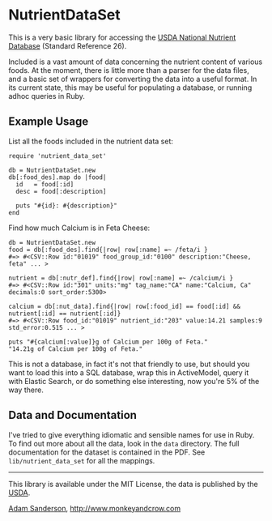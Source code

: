 NutrientDataSet
==========

This is a very basic library for accessing the [USDA National Nutrient Database](http://ndb.nal.usda.gov/) (Standard Reference 26).  

Included is a vast amount of data concerning the nutrient content of various foods.  At the moment, there is little more than a parser for the data files, and a basic set of wrappers for converting the data into a useful format.  In its current state, this may be useful for populating a database, or running adhoc queries in Ruby.

Example Usage
-------------

List all the foods included in the nutrient data set:

    require 'nutrient_data_set'

    db = NutrientDataSet.new 
    db[:food_des].map do |food|
      id   = food[:id]
      desc = food[:description]

      puts "#{id}: #{description}"
    end
    
Find how much Calcium is in Feta Cheese:

    db = NutrientDataSet.new
    food = db[:food_des].find{|row| row[:name] =~ /feta/i }
    #=> #<CSV::Row id:"01019" food_group_id:"0100" description:"Cheese, feta" ... >
    
    nutrient = db[:nutr_def].find{|row| row[:name] =~ /calcium/i }
    #=> #<CSV::Row id:"301" units:"mg" tag_name:"CA" name:"Calcium, Ca" decimals:0 sort_order:5300> 
    
    calcium = db[:nut_data].find{|row| row[:food_id] == food[:id] && nutrient[:id] == nutrient[:id]}
    #=> #<CSV::Row food_id:"01019" nutrient_id:"203" value:14.21 samples:9 std_error:0.515 ... >
    
    puts "#{calcium[:value]}g of Calcium per 100g of Feta."
    "14.21g of Calcium per 100g of Feta."
    
This is not a database, in fact it's not that friendly to use, but should you want to load this into a SQL database, wrap this in ActiveModel, query it with Elastic Search, or do something else interesting, now you're 5% of the way there.

Data and Documentation
----------------------

I've tried to give everything idiomatic and sensible names for use in Ruby.  To find out more about all the data, look in the `data` directory.  The full documentation for the dataset is contained in the PDF.  See `lib/nutrient_data_set` for all the mappings.


---

This library is available under the MIT License, the data is published by the [USDA](http://ndb.nal.usda.gov/).

[Adam Sanderson](netghost@gmail.com), http://www.monkeyandcrow.com